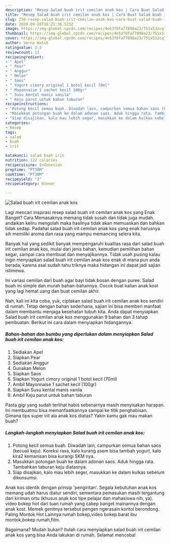 ```yaml
---
description: "Resep Salad buah irit cemilan anak kos | Cara Buat Salad buah irit cemilan anak kos Yang Enak Dan Lezat"
title: "Resep Salad buah irit cemilan anak kos | Cara Buat Salad buah irit cemilan anak kos Yang Enak Dan Lezat"
slug: 250-resep-salad-buah-irit-cemilan-anak-kos-cara-buat-salad-buah-irit-cemilan-anak-kos-yang-enak-dan-lezat
date: 2020-09-28T16:21:36.523Z
image: https://img-global.cpcdn.com/recipes/4e53f0fa77898a23/751x532cq70/salad-buah-irit-cemilan-anak-kos-foto-resep-utama.jpg
thumbnail: https://img-global.cpcdn.com/recipes/4e53f0fa77898a23/751x532cq70/salad-buah-irit-cemilan-anak-kos-foto-resep-utama.jpg
cover: https://img-global.cpcdn.com/recipes/4e53f0fa77898a23/751x532cq70/salad-buah-irit-cemilan-anak-kos-foto-resep-utama.jpg
author: Verna Walsh
ratingvalue: 3.5
reviewcount: 12
recipeingredient:
- " Apel"
- " Pear"
- " Anggur"
- " Melon"
- " Saos"
- " Yogurt cimory original 1 botol kecil 70ml"
- " Mayonnaise 1 sachet kecil 100gr"
- " Susu kental manis vanila"
- " Keju parut untuk bahan taburan"
recipeinstructions:
- "Potong kecil semua buah. Diwadah lain, campurkan semua bahan saos (kecuali keju). Koreksi rasa, kalo kurang asem bisa tambah yogurt, kalo kira2 kemanisan bisa kurangi SKM nya."
- "Masukkan potongan buah ke dalam adonan saos. Aduk hingga rata. Tambahkan taburan keju diatasnya."
- "Siap disajikan, kalo mau lebih seger, masukkan ke dalam kulkas sebelum dikonsumsi."
categories:
- Resep
tags:
- salad
- buah
- irit

katakunci: salad buah irit 
nutrition: 122 calories
recipecuisine: Indonesian
preptime: "PT30M"
cooktime: "PT30M"
recipeyield: "3"
recipecategory: Dinner

---
```



![Salad buah irit cemilan anak kos](https://img-global.cpcdn.com/recipes/4e53f0fa77898a23/751x532cq70/salad-buah-irit-cemilan-anak-kos-foto-resep-utama.jpg)

Lagi mencari inspirasi resep salad buah irit cemilan anak kos yang Enak Banget? Cara Memasaknya memang tidak susah dan tidak juga mudah. andaikan keliru mengolah maka hasilnya tidak akan memuaskan dan bahkan tidak sedap. Padahal salad buah irit cemilan anak kos yang enak harusnya sih memiliki aroma dan rasa yang mampu memancing selera kita.

Banyak hal yang sedikit banyak mempengaruhi kualitas rasa dari salad buah irit cemilan anak kos, mulai dari jenis bahan, kemudian pemilihan bahan segar, sampai cara membuat dan menyajikannya. Tidak usah pusing kalau ingin menyiapkan salad buah irit cemilan anak kos enak di mana pun anda berada, karena asal sudah tahu triknya maka hidangan ini dapat jadi sajian istimewa.

Ini variasi cemilan dari buah agar bayi tidak bosan dengan puree. Salad buah ini simple dan murah bahan-bahannya. Cocok buat kalian anak kost yang lagi hemat uang dan buat cemilan akhir.


Nah, kali ini kita coba, yuk, ciptakan salad buah irit cemilan anak kos sendiri di rumah. Tetap dengan bahan sederhana, sajian ini bisa memberi manfaat dalam membantu menjaga kesehatan tubuh kita. Anda dapat menyiapkan Salad buah irit cemilan anak kos menggunakan 9 bahan dan 3 tahap pembuatan. Berikut ini cara dalam menyiapkan hidangannya.

<!--inarticleads1-->

##### Bahan-bahan dan bumbu yang diperlukan dalam menyiapkan Salad buah irit cemilan anak kos:

1. Sediakan  Apel
1. Siapkan  Pear
1. Sediakan  Anggur
1. Gunakan  Melon
1. Siapkan  Saos
1. Siapkan  Yogurt cimory original 1 botol kecil (70ml)
1. Ambil  Mayonnaise 1 sachet kecil (100gr)
1. Siapkan  Susu kental manis vanila
1. Ambil  Keju parut untuk bahan taburan


Pasta gigi yang sudah terlihat habis sebenarnya masih menyisakan harapan. Ini membuatmu bisa memanfaatkannya sampai ke titik penghabisan. Gimana tips super irit ala anak kos diatas? Yakin kamu gak mau makan buah? 

<!--inarticleads2-->

##### Langkah-langkah menyiapkan Salad buah irit cemilan anak kos:

1. Potong kecil semua buah. Diwadah lain, campurkan semua bahan saos (kecuali keju). Koreksi rasa, kalo kurang asem bisa tambah yogurt, kalo kira2 kemanisan bisa kurangi SKM nya.
1. Masukkan potongan buah ke dalam adonan saos. Aduk hingga rata. Tambahkan taburan keju diatasnya.
1. Siap disajikan, kalo mau lebih seger, masukkan ke dalam kulkas sebelum dikonsumsi.


Anak kos identik dengan prinsip &#39;pengiritan&#39;. Segala kebutuhan anak kos memang udah harus diatur sendiri, sementara pemasukan masih tergantung dari kiriman ortu (khusus anak kos tipe pelajar dan mahasiswa nih, ya). video bokep hot dari tuan rumah yang cakep banget mainannya dengan anak kost. Memek genitnya tersebut pengen ngerasain kontol berondong. Paling Montok Hot Lainnya:rumah bokep,video bokep barat ibu montok,bokep rumah,film. 

Bagaimana? Mudah bukan? Itulah cara menyiapkan salad buah irit cemilan anak kos yang bisa Anda lakukan di rumah. Selamat mencoba!
